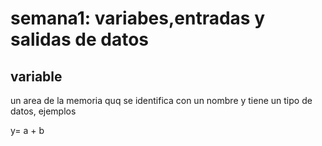 # semana1: variabes,entradas y salidas de datos 

## variable

un area de la memoria quq se identifica con un nombre y tiene un tipo de datos, ejemplos 

y= a + b
